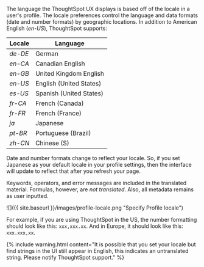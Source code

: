 The language the ThoughtSpot UX displays is based off of the locale in a user's
profile. The locale preferences control the language and data formats (date and
number formats) by geographic locations. In addition to American English (*en-US*),
ThoughtSpot supports:

| Locale |  Language  
|---|---|
| *de-DE*|  German  |
| *en-CA* | Canadian English  |
| *en-GB* | United Kingdom English  |
| *en-US* | English (United States)  |
| *es-US* | Spanish (United States)  |
| *fr-CA* | French (Canada)  |
| *fr-FR* | French (France)  |
| *ja* | Japanese  |
| *pt-BR* | Portuguese (Brazil)  |
| *zh-CN* | Chinese (S)  |

Date and number formats change to reflect your locale. So, if you set Japanese
as your default locale in your profile settings, then the interface will update
to reflect that after you refresh your page.

Keywords, operators, and error messages are included in the translated material.
Formulas, however, are _not translated_. Also, all metadata remains as user
inputted.

![]({{ site.baseurl }}/images/profile-locale.png "Specify Profile locale")

For example, if you are using ThoughtSpot in the US, the number formatting
should look like this: `xxx,xxx.xx`. And in Europe, it should look like this:
`xxx.xxx,xx`.

{% include warning.html content="It is possible that you set your locale but
find strings in the UI still appear in English, this indicates an untranslated
string. Please notify ThoughtSpot support." %}
